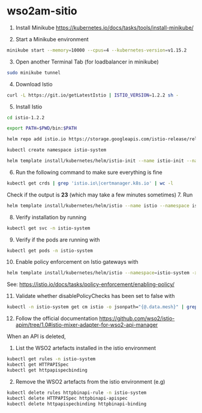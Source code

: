 # wso2am-sitio
1. Install Minikube https://kubernetes.io/docs/tasks/tools/install-minikube/

2. Start a Minikube environment
```bash
minikube start --memory=10000 --cpus=4 --kubernetes-version=v1.15.2
```
3. Open another Terminal Tab (for loadbalancer in minikube)
```bash
sudo minikube tunnel
```
4. Download Istio
```bash
curl -L https://git.io/getLatestIstio | ISTIO_VERSION=1.2.2 sh -
```
5. Install Istio
```bash
cd istio-1.2.2
```
```bash
export PATH=$PWD/bin:$PATH
```
```bash
helm repo add istio.io https://storage.googleapis.com/istio-release/releases/1.2.2/charts/
```
```bash
kubectl create namespace istio-system
```
```bash
helm template install/kubernetes/helm/istio-init --name istio-init --namespace istio-system | kubectl apply -f -
```
6. Run the following command to make sure everything is fine
```bash
kubectl get crds | grep 'istio.io\|certmanager.k8s.io' | wc -l
```
Check if the output is **23** (which may take a few minutes sometimes)
7. Run
```bash
helm template install/kubernetes/helm/istio --name istio --namespace istio-system | kubectl apply -f -
```
8. Verify installation by running
```bash
kubectl get svc -n istio-system
```
9. Verify if the pods are running with
```bash
kubectl get pods -n istio-system
```
10. Enable policy enforcement on Istio gateways with
```bash
helm template install/kubernetes/helm/istio --namespace=istio-system -x templates/configmap.yaml --set global.disablePolicyChecks=false | kubectl -n istio-system replace -f -
```
See: https://istio.io/docs/tasks/policy-enforcement/enabling-policy/

11. Validate whether disablePolicyChecks has been set to false with
```bash
kubectl -n istio-system get cm istio -o jsonpath="{@.data.mesh}" | grep disablePolicyChecks
```
12. Follow the official documentation https://github.com/wso2/istio-apim/tree/1.0#istio-mixer-adapter-for-wso2-api-manager

When an API is deleted,
1. List the WSO2 artefacts installed in the istio environment
```bash
kubectl get rules -n istio-system
kubectl get HTTPAPISpec
kubectl get httpapispecbinding
```
2. Remove the WSO2 artefacts from the istio environment (e.g)
```bash
kubectl delete rules httpbinapi-rule -n istio-system
kubectl delete HTTPAPISpec httpbinapi-apispec
kubectl delete httpapispecbinding httpbinapi-binding
```